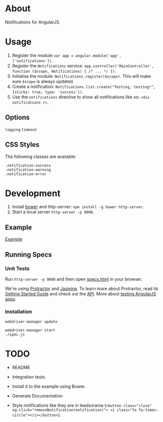 # About

Notifications for AngularJS.

# Usage

1. Register the module `var app = angular.module('app', ['notifications'])`.
2. Register the `Notifications` service: `app.controller('MainController', function ($scope, Notifications) { /* ... */ })`.
3. Initialise the module: `Notifications.register($scope)`. This will make sure `$scope` is always updated.
4. Create a notification: `Notifications.list.create("Testing, testing!", {sticky: true, type: 'success'})`.
5. Use the `notifications` directive to show all notifications like so: `<div notifications />`.

## Options

`logging`
`timeout`

## CSS Styles

The following classes are available:

```
.notification-success
.notification-warning
.notification-error
```

# Development

1. Install [bower](http://bower.io) and http-server: `npm install -g bower http-server`.
2. Start a local server `http-server -p 9000`.

## Example

[Example](http://localhost:9000/example/)

## Running Specs

### Unit Tests

Run `http-server -p 9000` and then open [specs.html](http://localhost:9000/specs.html) in your browser.

We're using [Protractor](https://github.com/angular/protractor) and [Jasmine](http://jasmine.github.io/2.0/introduction.html). To learn more about Protractor, read its [Getting Started Guide](https://github.com/angular/protractor/blob/master/docs/getting-started.md) and check out the [API](https://github.com/angular/protractor/blob/master/docs/api.md). More about [testing AngularJS apps](https://docs.angularjs.org/guide/unit-testing).

### Installation

```
webdriver-manager update
```

```
webdriver-manager start
./spec.js
```

# TODO

- README
- Integration tests.
- Install it to the example using Bower.

- Generate Documentation
- Style notifications like they are in leadsorama (`<button class="close" ng-click="removeNotification(notification)"> <i class="fa fa-times-circle"></i></button>`).
